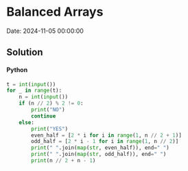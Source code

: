# Balanced Arrays

Date: 2024-11-05 00:00:00

## Solution

#### Python
```python
t = int(input())
for _ in range(t):
    n = int(input())
    if (n // 2) % 2 != 0:
        print("NO")
        continue
    else:
        print("YES")
        even_half = [2 * i for i in range(1, n // 2 + 1)]
        odd_half = [2 * i - 1 for i in range(1, n // 2)]
        print(" ".join(map(str, even_half)), end=" ")
        print(" ".join(map(str, odd_half)), end=" ")
        print(n // 2 + n - 1)
 ```